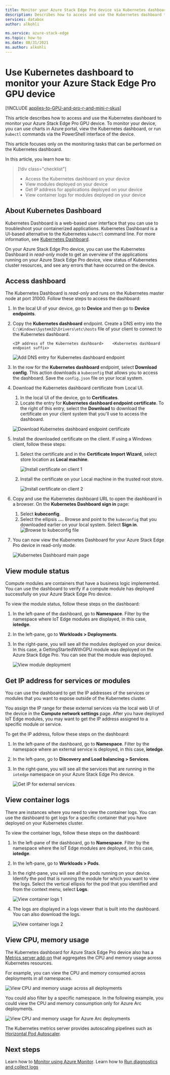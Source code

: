 ```yaml
---
title: Monitor your Azure Stack Edge Pro device via Kubernetes dashboard | Microsoft Docs 
description: Describes how to access and use the Kubernetes dashboard to monitor your Azure Stack Edge Pro device.
services: databox
author: alkohli

ms.service: azure-stack-edge
ms.topic: how-to
ms.date: 08/31/2021
ms.author: alkohli
---
```

# Use Kubernetes dashboard to monitor your Azure Stack Edge Pro GPU device

[!INCLUDE [applies-to-GPU-and-pro-r-and-mini-r-skus](../../includes/azure-stack-edge-applies-to-gpu-pro-r-mini-r-sku.md)]

This article describes how to access and use the Kubernetes dashboard to monitor your Azure Stack Edge Pro GPU device. To monitor your device, you can use charts in Azure portal, view the Kubernetes dashboard, or run `kubectl` commands via the PowerShell interface of the device. 

This article focuses only on the monitoring tasks that can be performed on the Kubernetes dashboard.

In this article, you learn how to:

> [!div class="checklist"]
>
> * Access the Kubernetes dashboard on your device
> * View modules deployed on your device
> * Get IP address for applications deployed on your device
> * View container logs for modules deployed on your device


## About Kubernetes Dashboard

Kubernetes Dashboard is a web-based user interface that you can use to troubleshoot your containerized applications. Kubernetes Dashboard is a UI-based alternative to the Kubernetes `kubectl` command line. For more information, see [Kubernetes Dashboard](https://kubernetes.io/docs/tasks/access-application-cluster/web-ui-dashboard/). 

On your Azure Stack Edge Pro device, you can use the Kubernetes Dashboard in *read-only* mode to get an overview of the applications running on your Azure Stack Edge Pro device, view status of Kubernetes cluster resources, and see any errors that have occurred on the device.

## Access dashboard

The Kubernetes Dashboard is *read-only* and runs on the Kubernetes master node at port 31000. Follow these steps to access the dashboard: 

1. In the local UI of your device, go to **Device** and then go to **Device endpoints**. 
1. Copy the **Kubernetes dashboard** endpoint. Create a DNS entry into the `C:\Windows\System32\Drivers\etc\hosts` file of your client to connect to the Kubernetes dashboard. 

    `<IP address of the Kubernetes dashboard>    <Kubernetes dashboard endpoint suffix>` 
        
    ![Add DNS entry for Kubernetes dashboard endpoint](./media/azure-stack-edge-gpu-monitor-kubernetes-dashboard/add-domain-name-service-entry-hosts-1.png) 

1. In the row for the **Kubernetes dashboard** endpoint, select **Download config**. This action downloads a `kubeconfig` that allows you to access the dashboard. Save the `config.json` file on your local system.   

1. Download the Kubernetes dashboard certificate from Local UI. 
    1. In the local UI of the device, go to **Certificates**.
    1. Locate the entry for **Kubernetes dashboard endpoint certificate**. To the right of this entry, select the **Download** to download the certificate on your client system that you'll use to access the dashboard. 

    ![Download Kubernetes dashboard endpoint certificate](./media/azure-stack-edge-gpu-monitor-kubernetes-dashboard/download-kubernetes-dashboard-endpoint-certificate-1.png)  

1. Install the downloaded certificate on the client. If using a Windows client, follow these steps: 
    1. Select the certificate and in the **Certificate Import Wizard**, select store location as **Local machine**. 

        ![Install certificate on client 1](media/azure-stack-edge-gpu-edge-container-registry/install-certificate-1.png) 
    
    1. Install the certificate on your Local machine in the trusted root store. 

        ![Install certificate on client 2](media/azure-stack-edge-gpu-edge-container-registry/install-certificate-2.png) 
1. Copy and use the Kubernetes dashboard URL to open the dashboard in a browser. On the **Kubernetes Dashboard sign in** page:
    
    1. Select **kubeconfig**. 
    1. Select the ellipsis **...**. Browse and point to the `kubeconfig` that you downloaded earlier on your local system. Select **Sign in**.
        ![Browse to kubeconfig file](./media/azure-stack-edge-gpu-monitor-kubernetes-dashboard/kubernetes-dashboard-sign-in-2.png)    

6. You can now view the Kubernetes Dashboard for your Azure Stack Edge Pro device in read-only mode.

    ![Kubernetes Dashboard main page](./media/azure-stack-edge-gpu-monitor-kubernetes-dashboard/kubernetes-dashboard-main-page-1.png)

## View module status

Compute modules are containers that have a business logic implemented. You can use the dashboard to verify if a compute module has deployed successfully on your Azure Stack Edge Pro device.

To view the module status, follow these steps on the dashboard:

1. In the left-pane of the dashboard, go to **Namespace**. Filter by the namespace where IoT Edge modules are displayed, in this case, **iotedge**.
1. In the left-pane, go to **Workloads > Deployments**.
1. In the right-pane, you will see all the modules deployed on your device. In this case, a GettingStartedWithGPU module was deployed on the Azure Stack Edge Pro. You can see that the module was deployed.

    ![View module deployment](./media/azure-stack-edge-gpu-monitor-kubernetes-dashboard/kubernetes-view-module-deployment-1.png)

 
## Get IP address for services or modules

You can use the dashboard to get the IP addresses of the services or modules that you want to expose outside of the Kubernetes cluster. 

You assign the IP range for these external services via the local web UI of the device in the **Compute network settings** page. After you have deployed IoT Edge modules, you may want to get the IP address assigned to a specific module or service. 

To get the IP address, follow these steps on the dashboard:

1. In the left-pane of the dashboard, go to **Namespace**. Filter by the namespace where an external service is deployed, in this case, **iotedge**.
1. In the left-pane, go to **Discovery and Load balancing > Services**.
1. In the right-pane, you will see all the services that are running in the `iotedge` namespace on your Azure Stack Edge Pro device.

    ![Get IP for external services](./media/azure-stack-edge-gpu-monitor-kubernetes-dashboard/kubernetes-get-ip-external-service-1.png)

## View container logs

There are instances where you need to view the container logs. You can use the dashboard to get logs for a specific container that you have deployed on your Kubernetes cluster.

To view the container logs, follow these steps on the dashboard:

1. In the left-pane of the dashboard, go to **Namespace**. Filter by the namespace where the IoT Edge modules are deployed, in this case, **iotedge**.
1. In the left-pane, go to **Workloads > Pods**.
1. In the right-pane, you will see all the pods running on your device. Identify the pod that is running the module for which you want to view the logs. Select the vertical ellipsis for the pod that you identified and from the context menu, select **Logs**.

    ![View container logs 1](./media/azure-stack-edge-gpu-monitor-kubernetes-dashboard/kubernetes-view-container-logs-1.png)

1. The logs are displayed in a logs viewer that is built into the dashboard. You can also download the logs.

    ![View container logs 2](./media/azure-stack-edge-gpu-monitor-kubernetes-dashboard/kubernetes-view-container-logs-1.png)
    

## View CPU, memory usage

The Kubernetes dashboard for Azure Stack Edge Pro device also has a [Metrics server add-on](https://kubernetes.io/docs/tasks/debug-application-cluster/resource-metrics-pipeline/) that aggregates the CPU and memory usage across Kubernetes resources.
 
For example, you can view the CPU and memory consumed across deployments in all namespaces. 

![View CPU and memory usage across all deployments](./media/azure-stack-edge-gpu-monitor-kubernetes-dashboard/view-cpu-memory-all-1.png)

You could also filter by a specific namespace. In the following example, you could view the CPU and memory consumption only for Azure Arc deployments.  

![View CPU and memory usage for Azure Arc deployments](./media/azure-stack-edge-gpu-monitor-kubernetes-dashboard/view-cpu-memory-azure-arc-1.png)

The Kubernetes metrics server provides autoscaling pipelines such as [Horizontal Pod Autoscaler](https://kubernetes.io/docs/tasks/run-application/horizontal-pod-autoscale/).


## Next steps

Learn how to [Monitor using Azure Monitor](azure-stack-edge-gpu-enable-azure-monitor.md).
Learn how to [Run diagnostics and collect logs](azure-stack-edge-gpu-troubleshoot.md)
